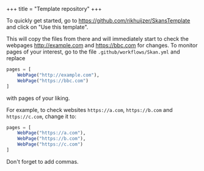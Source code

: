 +++
title = "Template repository"
+++

To quickly get started, go to <https://github.com/rikhuijzer/SkansTemplate> and click on "Use this template".

This will copy the files from there and will immediately start to check the webpages <http://example.com> and <https://bbc.com> for changes.
To monitor pages of your interest, go to the file `.github/workflows/Skan.yml` and replace

```julia
pages = [
    WebPage("http://example.com"),
    WebPage("https://bbc.com")
]
```

with pages of your liking.

For example, to check websites `https://a.com`, `https://b.com` and `https://c.com`, change it to:

```julia
pages = [
    WebPage("https://a.com"),
    WebPage("https://b.com"),
    WebPage("https://c.com")
]
```

Don't forget to add commas.

